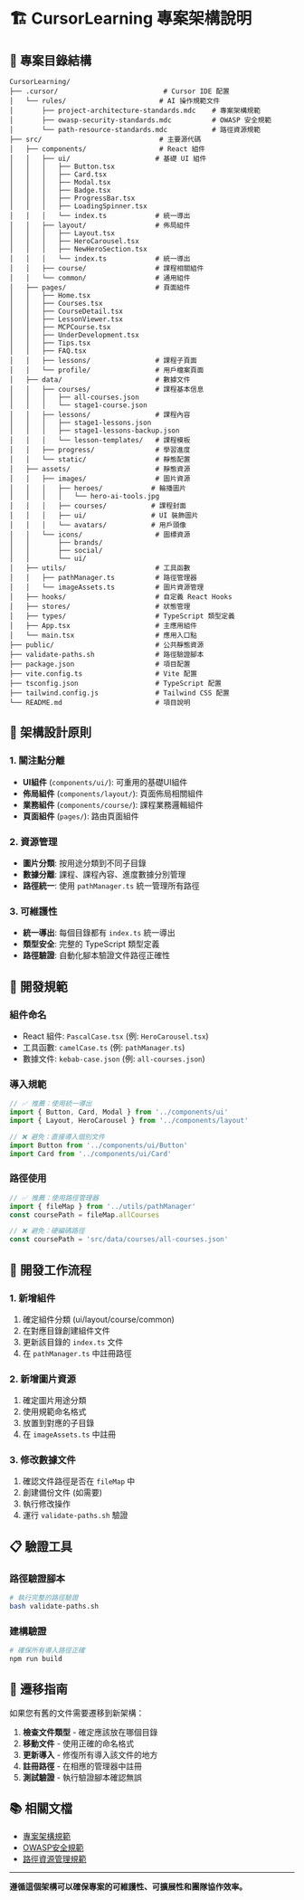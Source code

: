 # 🏗️ CursorLearning 專案架構說明

## 📁 專案目錄結構

```
CursorLearning/
├── .cursor/                          # Cursor IDE 配置
│   └── rules/                       # AI 操作規範文件
│       ├── project-architecture-standards.mdc    # 專案架構規範
│       ├── owasp-security-standards.mdc          # OWASP 安全規範
│       └── path-resource-standards.mdc           # 路徑資源規範
├── src/                             # 主要源代碼
│   ├── components/                  # React 組件
│   │   ├── ui/                     # 基礎 UI 組件
│   │   │   ├── Button.tsx
│   │   │   ├── Card.tsx
│   │   │   ├── Modal.tsx
│   │   │   ├── Badge.tsx
│   │   │   ├── ProgressBar.tsx
│   │   │   ├── LoadingSpinner.tsx
│   │   │   └── index.ts            # 統一導出
│   │   ├── layout/                 # 佈局組件
│   │   │   ├── Layout.tsx
│   │   │   ├── HeroCarousel.tsx
│   │   │   ├── NewHeroSection.tsx
│   │   │   └── index.ts            # 統一導出
│   │   ├── course/                 # 課程相關組件
│   │   └── common/                 # 通用組件
│   ├── pages/                      # 頁面組件
│   │   ├── Home.tsx
│   │   ├── Courses.tsx
│   │   ├── CourseDetail.tsx
│   │   ├── LessonViewer.tsx
│   │   ├── MCPCourse.tsx
│   │   ├── UnderDevelopment.tsx
│   │   ├── Tips.tsx
│   │   ├── FAQ.tsx
│   │   ├── lessons/                # 課程子頁面
│   │   └── profile/                # 用戶檔案頁面
│   ├── data/                       # 數據文件
│   │   ├── courses/                # 課程基本信息
│   │   │   ├── all-courses.json
│   │   │   └── stage1-course.json
│   │   ├── lessons/                # 課程內容
│   │   │   ├── stage1-lessons.json
│   │   │   ├── stage1-lessons-backup.json
│   │   │   └── lesson-templates/   # 課程模板
│   │   ├── progress/               # 學習進度
│   │   └── static/                 # 靜態配置
│   ├── assets/                     # 靜態資源
│   │   ├── images/                 # 圖片資源
│   │   │   ├── heroes/            # 輪播圖片
│   │   │   │   └── hero-ai-tools.jpg
│   │   │   ├── courses/           # 課程封面
│   │   │   ├── ui/                # UI 裝飾圖片
│   │   │   └── avatars/           # 用戶頭像
│   │   └── icons/                  # 圖標資源
│   │       ├── brands/
│   │       ├── social/
│   │       └── ui/
│   ├── utils/                      # 工具函數
│   │   ├── pathManager.ts          # 路徑管理器
│   │   └── imageAssets.ts          # 圖片資源管理
│   ├── hooks/                      # 自定義 React Hooks
│   ├── stores/                     # 狀態管理
│   ├── types/                      # TypeScript 類型定義
│   ├── App.tsx                     # 主應用組件
│   └── main.tsx                    # 應用入口點
├── public/                         # 公共靜態資源
├── validate-paths.sh               # 路徑驗證腳本
├── package.json                    # 項目配置
├── vite.config.ts                  # Vite 配置
├── tsconfig.json                   # TypeScript 配置
├── tailwind.config.js              # Tailwind CSS 配置
└── README.md                       # 項目說明
```

## 🎯 架構設計原則

### **1. 關注點分離**
- **UI組件** (`components/ui/`): 可重用的基礎UI組件
- **佈局組件** (`components/layout/`): 頁面佈局相關組件
- **業務組件** (`components/course/`): 課程業務邏輯組件
- **頁面組件** (`pages/`): 路由頁面組件

### **2. 資源管理**
- **圖片分類**: 按用途分類到不同子目錄
- **數據分離**: 課程、課程內容、進度數據分別管理
- **路徑統一**: 使用 `pathManager.ts` 統一管理所有路徑

### **3. 可維護性**
- **統一導出**: 每個目錄都有 `index.ts` 統一導出
- **類型安全**: 完整的 TypeScript 類型定義
- **路徑驗證**: 自動化腳本驗證文件路徑正確性

## 🔧 開發規範

### **組件命名**
- React 組件: `PascalCase.tsx` (例: `HeroCarousel.tsx`)
- 工具函數: `camelCase.ts` (例: `pathManager.ts`)
- 數據文件: `kebab-case.json` (例: `all-courses.json`)

### **導入規範**
```typescript
// ✅ 推薦：使用統一導出
import { Button, Card, Modal } from '../components/ui'
import { Layout, HeroCarousel } from '../components/layout'

// ❌ 避免：直接導入個別文件
import Button from '../components/ui/Button'
import Card from '../components/ui/Card'
```

### **路徑使用**
```typescript
// ✅ 推薦：使用路徑管理器
import { fileMap } from '../utils/pathManager'
const coursePath = fileMap.allCourses

// ❌ 避免：硬編碼路徑
const coursePath = 'src/data/courses/all-courses.json'
```

## 🚀 開發工作流程

### **1. 新增組件**
1. 確定組件分類 (ui/layout/course/common)
2. 在對應目錄創建組件文件
3. 更新該目錄的 `index.ts` 文件
4. 在 `pathManager.ts` 中註冊路徑

### **2. 新增圖片資源**
1. 確定圖片用途分類
2. 使用規範命名格式
3. 放置到對應的子目錄
4. 在 `imageAssets.ts` 中註冊

### **3. 修改數據文件**
1. 確認文件路徑是否在 `fileMap` 中
2. 創建備份文件 (如需要)
3. 執行修改操作
4. 運行 `validate-paths.sh` 驗證

## 📋 驗證工具

### **路徑驗證腳本**
```bash
# 執行完整的路徑驗證
bash validate-paths.sh
```

### **建構驗證**
```bash
# 確保所有導入路徑正確
npm run build
```

## 🔄 遷移指南

如果您有舊的文件需要遷移到新架構：

1. **檢查文件類型** - 確定應該放在哪個目錄
2. **移動文件** - 使用正確的命名格式
3. **更新導入** - 修復所有導入該文件的地方
4. **註冊路徑** - 在相應的管理器中註冊
5. **測試驗證** - 執行驗證腳本確認無誤

## 📚 相關文檔

- [專案架構規範](.cursor/rules/project-architecture-standards.mdc)
- [OWASP安全規範](.cursor/rules/owasp-security-standards.mdc)  
- [路徑資源管理規範](.cursor/rules/path-resource-standards.mdc)

---

**遵循這個架構可以確保專案的可維護性、可擴展性和團隊協作效率。** 